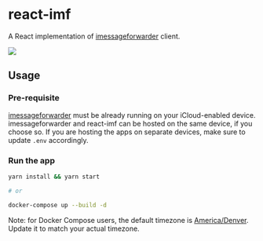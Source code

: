 # react-imf

A React implementation of [imessageforwarder](https://github.com/jaeseopark/imessageforwarder) client.

<img src="https://user-images.githubusercontent.com/20038316/139202363-12cc4710-4632-4172-8c3f-f736b9140816.png" />

## Usage

### Pre-requisite

[imessageforwarder](https://github.com/jaeseopark/imessageforwarder) must be already running on your iCloud-enabled device. imessageforwarder and react-imf can be hosted on the same device, if you choose so. If you are hosting the apps on separate devices, make sure to update `.env` accordingly.

### Run the app

```bash
yarn install && yarn start

# or

docker-compose up --build -d
```

Note: for Docker Compose users, the default timezone is [America/Denver](docker-compose.yml#L13). Update it to match your actual timezone.
